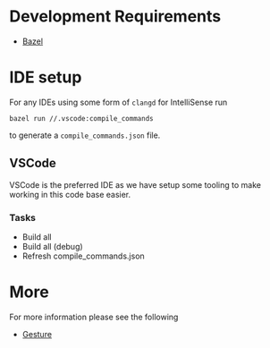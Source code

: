 # Development Requirements
* [Bazel](https://bazel.build/)
  
# IDE setup
For any IDEs using some form of `clangd` for IntelliSense run
```
bazel run //.vscode:compile_commands
```
to generate a `compile_commands.json` file.

## VSCode
VSCode is the preferred IDE as we have setup some tooling to make working in this
code base easier.

### Tasks
* Build all
* Build all (debug)
* Refresh compile_commands.json

# More
For more information please see the following
* [Gesture](jesturepipe/gesture/README.md)